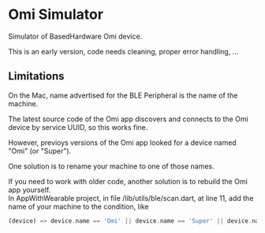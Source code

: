 # Omi Simulator

Simulator of BasedHardware Omi device.

This is an early version, code needs cleaning, proper error handling, ...

## Limitations

On the Mac, name advertised for the BLE Peripheral is the name of the machine.

The latest source code of the Omi app discovers and connects to the Omi device by service UUID, so this works fine.

However, previoys versions of the Omi app looked for a device named "Omi" (or "Super").

One solution is to rename your machine to one of those names.  

If you need to work with older code, another solution is to rebuild the Omi app yourself.  
In AppWithWearable project, in file /lib/utils/ble/scan.dart, at line 11, add the name of your machine to the condition, like  
``` dart
(device) => device.name == 'Omi' || device.name == 'Super' || device.name == 'my machine name',
```
